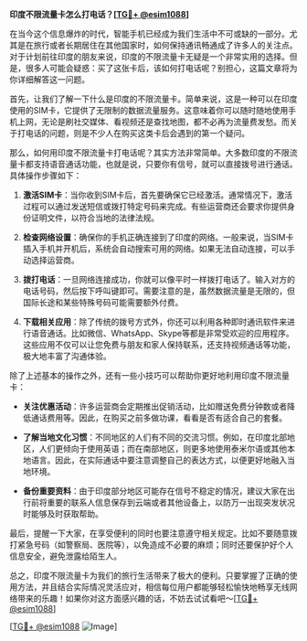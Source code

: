 **印度不限流量卡怎么打电话？[[TG💪+ @esim1088](https://t.me/s/esim1088)]**

在当今这个信息爆炸的时代，智能手机已经成为我们生活中不可或缺的一部分。尤其是在旅行或者长期居住在其他国家时，如何保持通讯畅通成了许多人的关注点。对于计划前往印度的朋友来说，印度的不限流量卡无疑是一个非常实用的选择。但是，很多人可能会疑惑：买了这张卡后，该如何打电话呢？别担心，这篇文章将为你详细解答这一问题。

首先，让我们了解一下什么是印度的不限流量卡。简单来说，这是一种可以在印度使用的SIM卡，它提供了无限制的数据流量服务。这意味着你可以随时随地使用手机上网，无论是刷社交媒体、看视频还是查找地图，都不必再为流量费发愁。而关于打电话的问题，则是不少人在购买这类卡后会遇到的第一个疑问。

那么，如何用印度不限流量卡打电话呢？其实方法非常简单。大多数印度的不限流量卡都支持语音通话功能，也就是说，只要你有信号，就可以直接拨号进行通话。具体操作步骤如下：

1. **激活SIM卡**：当你收到SIM卡后，首先要确保它已经激活。通常情况下，激活过程可以通过发送短信或拨打特定号码来完成。有些运营商还会要求你提供身份证明文件，以符合当地的法律法规。

2. **检查网络设置**：确保你的手机正确连接到了印度的网络。一般来说，当SIM卡插入手机并开机后，系统会自动搜索可用的网络。如果无法自动连接，可以手动选择运营商。

3. **拨打电话**：一旦网络连接成功，你就可以像平时一样拨打电话了。输入对方的电话号码，然后按下呼叫键即可。需要注意的是，虽然数据流量是无限的，但国际长途和某些特殊号码可能需要额外付费。

4. **下载相关应用**：除了传统的拨号方式外，你还可以利用各种即时通讯软件来进行语音通话。比如微信、WhatsApp、Skype等都是非常受欢迎的应用程序。这些应用不仅可以让您免费与朋友和家人保持联系，还支持视频通话等功能，极大地丰富了沟通体验。

除了上述基本的操作之外，还有一些小技巧可以帮助你更好地利用印度不限流量卡：

- **关注优惠活动**：许多运营商会定期推出促销活动，比如赠送免费分钟数或者降低通话费用等。因此，在购买之前多做功课，看看是否有适合自己的套餐。
  
- **了解当地文化习惯**：不同地区的人们有不同的交流习惯。例如，在印度北部地区，人们更倾向于使用英语；而在南部地区，则更多地使用泰米尔语或其他本地语言。因此，在实际通话中要注意调整自己的表达方式，以便更好地融入当地环境。

- **备份重要资料**：由于印度部分地区可能存在信号不稳定的情况，建议大家在出行前将重要的联系人信息保存到云端或者其他设备上，以防万一出现突发状况时能够及时获取帮助。

最后，提醒一下大家，在享受便利的同时也要注意遵守相关规定。比如不要随意拨打紧急号码（如警察局、医院等），以免造成不必要的麻烦；同时还要保护好个人信息安全，避免泄露给陌生人。

总之，印度不限流量卡为我们的旅行生活带来了极大的便利。只要掌握了正确的使用方法，并且结合实际情况灵活应对，相信每位用户都能够轻松愉快地畅享无线网络带来的乐趣！如果你对这方面感兴趣的话，不妨去试试看吧～[[TG💪+ @esim1088](https://t.me/s/esim1088)]

[[TG💪+ @esim1088](https://t.me/s/esim1088) ![Image](https://i.postimg.cc/4NQfJmqS/Snipaste-2025-05-13-00-14-12.png)]